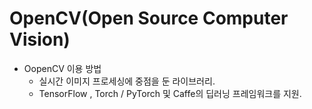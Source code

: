 # OpenCV(Open Source Computer Vision)
* OopenCV 이용 방법
  * 실시간 이미지 프로세싱에 중점을 둔 라이브러리.
  * TensorFlow , Torch / PyTorch 및 Caffe의 딥러닝 프레임워크를 지원.
